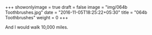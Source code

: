 +++
showonlyimage = true
draft = false
image = "img/064b Toothbrushes.jpg"
date = "2016-11-05T18:25:22+05:30"
title = "064b Toothbrushes"
weight = 0
+++

And I would walk 10,000 miles.

